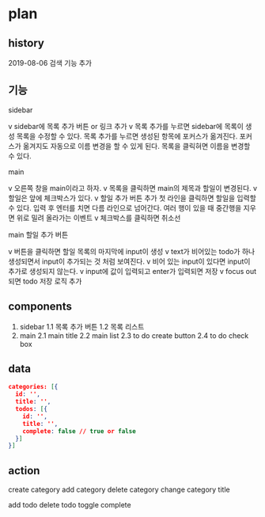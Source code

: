 # plan

## history

2019-08-06
검색 기능 추가

## 기능

sidebar

v sidebar에 목록 추가 버튼 or 링크 추가
v 목록 추가를 누르면 sidebar에 목록이 생성
목록을 수정할 수 있다.
목록 추가를 누르면 생성된 항목에 포커스가 옮겨진다.
포커스가 옮겨지도 자동으로 이름 변경을 할 수 있게 된다.
목록을 클릭혀면 이름을 변경할 수 있다.

main

v 오른쪽 창을 main이라고 하자.
v 목록을 클릭하면 main의 제목과 할일이 변경된다.
v 할일은 앞에 체크박스가 있다.
v 할일 추가 버튼 추가
첫 라인을 클릭하면 할일을 입력할 수 있다.
입력 후 엔터를 치면 다름 라인으로 넘어간다.
여러 행이 있을 때 중간행을 지우면 위로 밀려 올라가는 이벤트
v 체크박스를 클릭하면 취소선

main 할일 추가 버튼

v 버튼을 클릭하면 할일 목록의 마지막에 input이 생성
v text가 비어있는 todo가 하나 생성되면서 input이 추가되는 것 처럼 보여진다.
v 비어 있는 input이 있다면 input이 추가로 생성되지 않는다.
v input에 값이 입력되고 enter가 입력되면 저장
v focus out되면 todo 저장 로직 추가

## components

1. sidebar
1.1 목록 추가 버튼
1.2 목록 리스트
2. main
 2.1 main title
 2.2 main list
 2.3 to do create button
 2.4 to do check box

## data

```json
categories: [{
  id: '',
  title: '',
  todos: [{
    id: '',
    title: '',
    complete: false // true or false
  }]
}]
```

## action

create category
add category
delete category
change category title

add todo
delete todo
toggle complete

